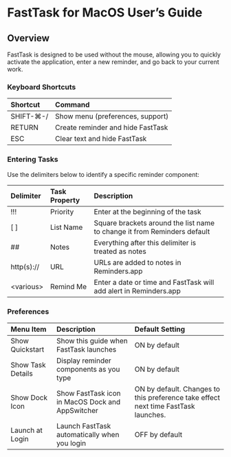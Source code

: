 # FastTask for MacOS User’s Guide
## Overview

FastTask is designed to be used without the mouse, allowing you to quickly activate the application, enter a new reminder, and go back to your current work.

### Keyboard Shortcuts
|Shortcut|Command|
|:--- |:--- |
|SHIFT-⌘-/|Show menu (preferences, support)|
|RETURN|Create reminder and hide FastTask|
|ESC|Clear text and hide FastTask|


### Entering Tasks
Use the delimiters below to identify a specific reminder component:

|Delimiter|Task Property|Description|
|:---|:--- |:---|
|!!!|Priority|Enter at the beginning of the task|
|\[ ]|List Name|Square brackets around the list name to change it from Reminders default|
|\##|Notes|Everything after this delimiter is treated as notes|
|http(s)://|URL|URLs are added to notes in Reminders.app|
|\<various\>|Remind Me|Enter a date or time and FastTask will add alert in Reminders.app|


### Preferences
|Menu Item|Description|Default Setting|
|:---|:--- |:---|
|Show Quickstart|Show this guide when FastTask launches|ON by default|
|Show Task Details|Display reminder components as you type|ON by default|
|Show Dock Icon|Show FastTask icon in MacOS Dock and AppSwitcher|ON by default. Changes to this preference take effect next time FastTask launches.|
|Launch at Login|Launch FastTask automatically when you login|OFF by default|

